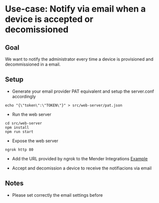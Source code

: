 # Use-case: Notify via email when a device is accepted or decomissioned

## Goal
We want to notify the administrator every time a device is provisioned and decommissioned in a email.

## Setup
- Generate your email provider PAT equivalent and setup the server.conf accordingly
```
echo "{\"token\":\"TOKEN\"}" > src/web-server/pat.json
```

- Run the web server
```
cd src/web-server
npm install
npm run start
```

- Expose the web server
```
ngrok http 80
```

- Add the URL provided by ngrok to the Mender Integrations
    [Example](https://docs.mender.io/server-integration/webhooks)

- Accept and decomission a device to receive the notifiacions via email

## Notes
- Please set correctly the email settings before